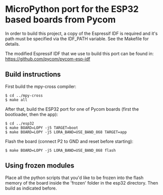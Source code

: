 MicroPython port for the ESP32 based boards from Pycom
======================================================

In order to build this project, a copy of the Espressif IDF is required and it's
path must be specified via the IDF_PATH variable. See the Makefile for details.

The modified Espressif IDF that we use to build this port can be found in:
https://github.com/pycom/pycom-esp-idf

Build instructions
------------------

First build the mpy-cross compiler:

    $ cd ../mpy-cross
    $ make all

After that, build the ESP32 port for one of Pycom boards (first the bootloader, then the app):

    $ cd ../esp32
    $ make BOARD=LOPY -j5 TARGET=boot
    $ make BOARD=LOPY -j5 LORA_BAND=USE_BAND_868 TARGET=app

Flash the board (connect P2 to GND and reset before starting):

    $ make BOARD=LOPY -j5 LORA_BAND=USE_BAND_868 flash

Using frozen modules
--------------------

Place all the python scripts that you'd like to be frozen into the flash memory of the board inside
the 'frozen' folder in the esp32 directory. Then build as indicated before.
